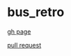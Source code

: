 # bus_retro

[gh page](https://trubychyura.github.io/bus_retro/)

[pull request](https://github.com/trubychyura/bus_retro/pull/1)
